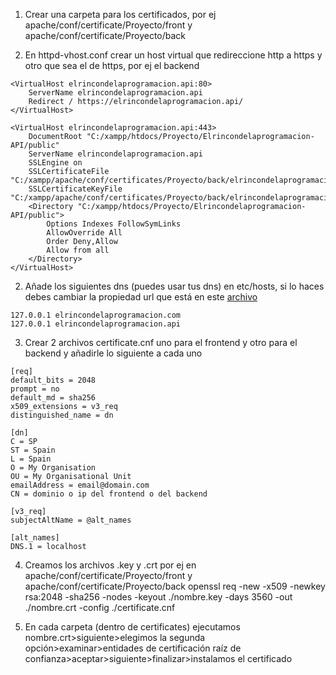 1. Crear una carpeta para los certificados, por ej apache/conf/certificate/Proyecto/front y apache/conf/certificate/Proyecto/back

2. En httpd-vhost.conf crear un host virtual que redireccione http a https y otro que sea el de https, por ej el backend

```
<VirtualHost elrincondelaprogramacion.api:80>
    ServerName elrincondelaprogramacion.api
    Redirect / https://elrincondelaprogramacion.api/
</VirtualHost>

<VirtualHost elrincondelaprogramacion.api:443>
    DocumentRoot "C:/xampp/htdocs/Proyecto/Elrincondelaprogramacion-API/public"
    ServerName elrincondelaprogramacion.api
    SSLEngine on
    SSLCertificateFile "C:/xampp/apache/conf/certificates/Proyecto/back/elrincondelaprogramacion.api.crt"
    SSLCertificateKeyFile "C:/xampp/apache/conf/certificates/Proyecto/back/elrincondelaprogramacion.api.key"
    <Directory "C:/xampp/htdocs/Proyecto/Elrincondelaprogramacion-API/public">
        Options Indexes FollowSymLinks     
        AllowOverride All
        Order Deny,Allow
        Allow from all     
    </Directory> 
</VirtualHost>
```
2. Añade los siguientes dns (puedes usar tus dns) en etc/hosts, si lo haces debes cambiar la propiedad url que está en este [archivo](https://github.com/Pacorb94/ProyectoDAW/blob/master/Elrincondelaprogramacion/src/app/services/User.service.ts)

```
127.0.0.1 elrincondelaprogramacion.com
127.0.0.1 elrincondelaprogramacion.api
```

3. Crear 2 archivos certificate.cnf uno para el frontend y otro para el backend y añadirle lo siguiente a cada uno

```
[req]
default_bits = 2048
prompt = no
default_md = sha256
x509_extensions = v3_req
distinguished_name = dn

[dn]
C = SP
ST = Spain
L = Spain
O = My Organisation
OU = My Organisational Unit
emailAddress = email@domain.com
CN = dominio o ip del frontend o del backend

[v3_req]
subjectAltName = @alt_names

[alt_names]
DNS.1 = localhost 
```

4. Creamos los archivos .key y .crt por ej en apache/conf/certificate/Proyecto/front y apache/conf/certificate/Proyecto/back
openssl req -new -x509 -newkey rsa:2048 -sha256 -nodes -keyout ./nombre.key -days 3560 -out ./nombre.crt -config ./certificate.cnf

5. En cada carpeta (dentro de certificates) ejecutamos nombre.crt>siguiente>elegimos la segunda opción>examinar>entidades de certificación raíz de confianza>aceptar>siguiente>finalizar>instalamos el certificado